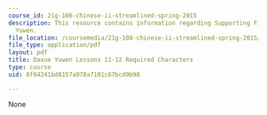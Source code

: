 ```yaml
---
course_id: 21g-108-chinese-ii-streamlined-spring-2015
description: This resource contains information regarding Supporting Files in Daxue
  Yuwen.
file_location: /coursemedia/21g-108-chinese-ii-streamlined-spring-2015/8f64241bd8157a978a7101c67bcd9b98_MIT21G_108S15_L11-12-req.pdf
file_type: application/pdf
layout: pdf
title: Daxue Yuwen Lessons 11-12 Required Characters
type: course
uid: 8f64241bd8157a978a7101c67bcd9b98

---
```

None